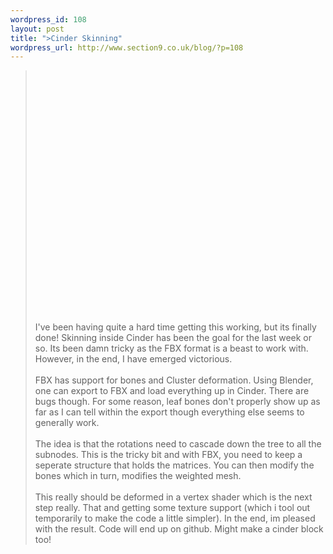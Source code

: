```yaml
--- 
wordpress_id: 108
layout: post
title: ">Cinder Skinning"
wordpress_url: http://www.section9.co.uk/blog/?p=108
---
```

><object width="480" height="385"><param name="movie" value="http://www.youtube.com/v/K994B9EeNC0?fs=1&amp;hl=en_US"></param><param name="allowFullScreen" value="true"></param><param name="allowscriptaccess" value="always"></param><embed src="http://www.youtube.com/v/K994B9EeNC0?fs=1&amp;hl=en_US" type="application/x-shockwave-flash" allowscriptaccess="always" allowfullscreen="true" width="480" height="385"></embed></object><br /><br />I've been having quite a hard time getting this working, but its finally done! Skinning inside Cinder has been the goal for the last week or so. Its been damn tricky as the FBX format is a beast to work with. However, in the end, I have emerged victorious.<br /><br />FBX has support for bones and Cluster deformation. Using Blender, one can export to FBX and load everything up in Cinder. There are bugs though. For some reason, leaf bones don't properly show up as far as I can tell within the export though everything else seems to generally work.<br /><br />The idea is that the rotations need to cascade down the tree to all the subnodes. This is the tricky bit and with FBX, you need to keep a seperate structure that holds the matrices. You can then modify the bones which in turn, modifies the weighted mesh.<br /><br />This really should be deformed in a vertex shader which is the next step really. That and getting some texture support (which i tool out temporarily to make the code a little simpler). In the end, im pleased with the result. Code will end up on github. Might make a cinder block too!
